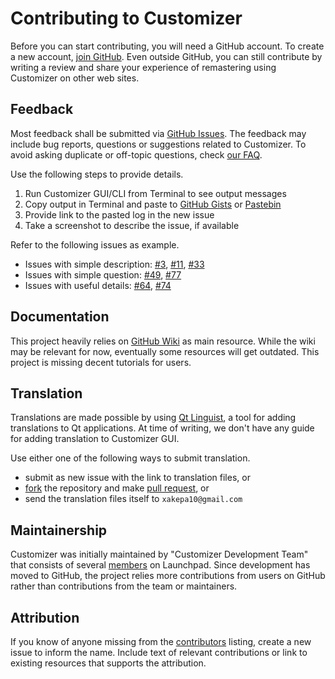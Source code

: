 Contributing to Customizer
==========================

Before you can start contributing, you will need a GitHub account.
To create a new account, [join GitHub]. Even outside GitHub, you can
still contribute by writing a review and share your experience of
remastering using Customizer on other web sites.

Feedback
--------

Most feedback shall be submitted via [GitHub Issues]. The feedback may
include bug reports, questions or suggestions related to Customizer.
To avoid asking duplicate or off-topic questions, check [our FAQ].

Use the following steps to provide details.

1. Run Customizer GUI/CLI from Terminal to see output messages
2. Copy output in Terminal and paste to [GitHub Gists] or [Pastebin]
3. Provide link to the pasted log in the new issue
4. Take a screenshot to describe the issue, if available

Refer to the following issues as example.

* Issues with simple description: [#3], [#11], [#33]
* Issues with simple question: [#49], [#77]
* Issues with useful details: [#64], [#74]

Documentation
-------------

This project heavily relies on [GitHub Wiki] as main resource. While
the wiki may be relevant for now, eventually some resources will get
outdated. This project is missing decent tutorials for users.

Translation
-----------

Translations are made possible by using [Qt Linguist], a tool for
adding translations to Qt applications. At time of writing, we don't
have any guide for adding translation to Customizer GUI.

Use either one of the following ways to submit translation.

* submit as new issue with the link to translation files, or
* [fork] the repository and make [pull request], or
* send the translation files itself to `xakepa10@gmail.com`

Maintainership
--------------

Customizer was initially maintained by "Customizer Development Team"
that consists of several [members] on Launchpad. Since development has
moved to GitHub, the project relies more contributions from users on
GitHub rather than contributions from the team or maintainers.

Attribution
-----------

If you know of anyone missing from the [contributors] listing, create
a new issue to inform the name. Include text of relevant contributions
or link to existing resources that supports the attribution.


[join GitHub]: https://github.com/join
[GitHub Issues]: ../../issues
[our FAQ]: ../../wiki/FAQ
[GitHub Gists]: https://gist.github.com/
[Pastebin]: http://pastebin.com/
[#3]: ../../issues/3
[#11]: ../../issues/11
[#33]: ../../issues/33
[#49]: ../../issues/49
[#77]: ../../issues/77
[#64]: ../../issues/64
[#74]: ../../issues/74
[GitHub Wiki]: ../../wiki
[Qt Linguist]: http://doc.qt.io/qt-4.8/linguist-manual.html
[fork]: https://help.github.com/articles/fork-a-repo/
[pull request]: https://help.github.com/articles/using-pull-requests/
[members]: https://launchpad.net/~customizer-dev-team/+members
[contributors]: data/contributors
